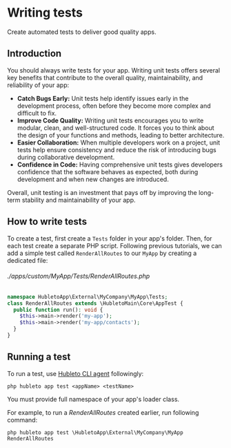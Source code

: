 # Writing tests

Create automated tests to deliver good quality apps.

## Introduction

You should always write tests for your app. Writing unit tests offers several key benefits that contribute to the overall quality, maintainability, and reliability of your app:

  * **Catch Bugs Early:** Unit tests help identify issues early in the development process, often before they become more complex and difficult to fix.
  * **Improve Code Quality:** Writing unit tests encourages you to write modular, clean, and well-structured code. It forces you to think about the design of your functions and methods, leading to better architecture.
  * **Easier Collaboration:** When multiple developers work on a project, unit tests help ensure consistency and reduce the risk of introducing bugs during collaborative development.
  * **Confidence in Code:** Having comprehensive unit tests gives developers confidence that the software behaves as expected, both during development and when new changes are introduced.

Overall, unit testing is an investment that pays off by improving the long-term stability and maintainability of your app.

## How to write tests

To create a test, first create a `Tests` folder in your app's folder. Then, for each test create a separate PHP script. Following previous tutorials, we can add a simple test called `RenderAllRoutes` to our `MyApp` by creating a dedicated file:

###### ./apps/custom/MyApp/Tests/RenderAllRoutes.php
```php
namespace HubletoApp\External\MyCompany\MyApp\Tests;
class RenderAllRoutes extends \HubletoMain\Core\AppTest {
  public function run(): void {
    $this->main->render('my-app');
    $this->main->render('my-app/contacts');
  }
}
```

## Running a test

To run a test, use [Hubleto CLI agent](../cli-agent) followingly:

```
php hubleto app test <appName> <testName>
```

You must provide full namespace of your app's loader class.

For example, to run a *RenderAllRoutes* created earlier, run following command:

```
php hubleto app test \HubletoApp\External\MyCompany\MyApp RenderAllRoutes
```